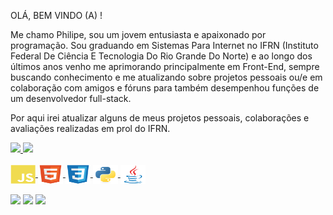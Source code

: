 OLÁ, BEM VINDO (A) !

Me chamo Philipe, sou um jovem entusiasta e apaixonado por programação. 
Sou graduando em Sistemas Para Internet no IFRN (Instituto Federal De Ciência E Tecnologia Do Rio Grande Do Norte) e ao longo dos últimos anos venho me aprimorando principalmente em Front-End, sempre buscando conhecimento e me atualizando sobre projetos pessoais ou/e em colaboração com amigos e fóruns para também desempenhou funções de um desenvolvedor full-stack.


Por aqui irei atualizar alguns de meus projetos pessoais, colaborações e avaliações realizadas em prol do IFRN.


<div>
   <a href="https://github.com/PhilipeMuzzi">
   <img height="180em" src="https://github-readme-stats.vercel.app/api?username=PhilipeMuzzi&show_icons=true&theme=tokyonight&include_all_commits=true&count_private=true"/>
   <img height="180em" src="https://github-readme-stats.vercel.app/api/top-langs/?username=PhilipeMuzzi&layout=compact&langs_count=6&theme=tokyonight"/>

</div>
<div style="display: inline_block"><br>
  <img align="center" alt="Js" height="30" width="40" src="https://raw.githubusercontent.com/devicons/devicon/master/icons/javascript/javascript-plain.svg">
  <img align="center" alt="HTML" height="30" width="40" src="https://raw.githubusercontent.com/devicons/devicon/master/icons/html5/html5-original.svg">
  <img align="center" alt="CSS" height="30" width="40" src="https://raw.githubusercontent.com/devicons/devicon/master/icons/css3/css3-original.svg">
  <img align="center" alt="python" height="30" width="40" src="https://raw.githubusercontent.com/devicons/devicon/master/icons/python/python-original.svg">
  <img align="center" alt="java" height="30" width="40" src="https://raw.githubusercontent.com/devicons/devicon/master/icons/java/java-original.svg">
</div>
 
 <br>
 
 
<div> 
  <a href="https://www.instagram.com/iamuzziphilipe/" target="_blank"><img src="https://img.shields.io/badge/-Instagram-%23E4405F?style=for-the-badge&logo=instagram&logoColor=white" target="_blank"></a>
 <a href="https://discord.gg/QKzYSrDURK" target="_blank"><img src="https://img.shields.io/badge/Discord-7289DA?style=for-the-badge&logo=discord&logoColor=white" target="_blank"></a> 
  <a href="https://www.linkedin.com/in/Philipe Muzzi-226160255/" target="_blank"><img src="https://img.shields.io/badge/-LinkedIn-%230077B5?style=for-the-badge&logo=linkedin&logoColor=white" target="_blank"></a> 
 

</div>

